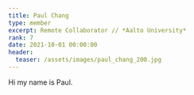 ```yaml
---
title: Paul Chang
type: member
excerpt: Remote Collaborator // *Aalto University*
rank: 7
date: 2021-10-01 00:00:00
header:
  teaser: /assets/images/paul_chang_200.jpg
---
```


Hi my name is Paul.

